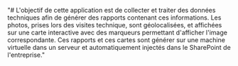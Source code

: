 "# L'objectif de cette application est de collecter et traiter des données techniques afin de générer des rapports contenant ces informations. Les photos, prises lors des visites technique, sont géolocalisées, et affichées sur une carte interactive avec des marqueurs permettant d'afficher l'image correspondante. Ces rapports et ces cartes  sont générer sur une machine virtuelle dans un serveur et automatiquement injectés dans le SharePoint de l'entreprise."  
